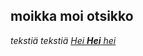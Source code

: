 ## moikka moi otsikko

*tekstiä tekstiä*
[_Hei **Hei** hei_](https://guides.github.com/features/mastering-markdown/)
